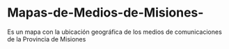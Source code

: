 # Mapas-de-Medios-de-Misiones-
Es un mapa con la ubicación  geográfica de los medios de comunicaciones de la Provincia de Misiones 
